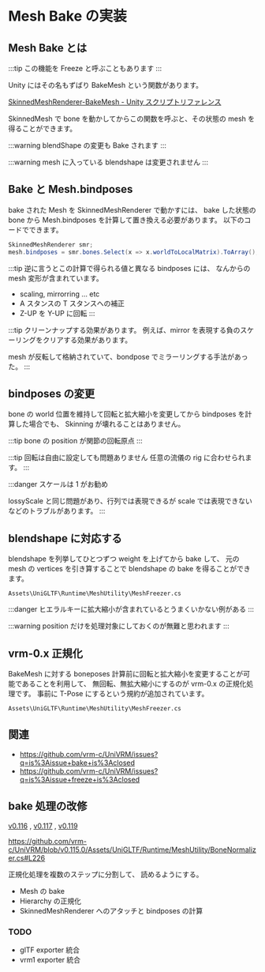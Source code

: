 # Mesh Bake の実装

## Mesh Bake とは

:::tip この機能を Freeze と呼ぶこともあります
:::

Unity にはその名もずばり BakeMesh という関数があります。

[SkinnedMeshRenderer-BakeMesh - Unity スクリプトリファレンス](https://docs.unity3d.com/jp/current/ScriptReference/SkinnedMeshRenderer.BakeMesh.html)

SkinnedMesh で bone を動かしてからこの関数を呼ぶと、その状態の mesh を得ることができます。

:::warning blendShape の変更も Bake されます
:::

:::warning mesh に入っている blendshape は変更されません
:::

## Bake と Mesh.bindposes

bake された Mesh を SkinnedMeshRenderer で動かすには、
bake した状態の bone から Mesh.bindposes を計算して置き換える必要があります。
以下のコードでできます。

```cs
SkinnedMeshRenderer smr;
mesh.bindposes = smr.bones.Select(x => x.worldToLocalMatrix).ToArray();
```

:::tip
逆に言うとこの計算で得られる値と異なる bindposes には、
なんからの mesh 変形が含まれています。

- scaling, mirrorring … etc
- A スタンスの T スタンスへの補正
- Z-UP を Y-UP に回転
  :::

:::tip クリーンナップする効果があります。
例えば、mirror を表現する負のスケーリングをクリアする効果があります。

mesh が反転して格納されていて、bondpose でミラーリングする手法があった。
:::

## bindposes の変更

bone の world 位置を維持して回転と拡大縮小を変更してから bindposes を計算した場合でも、
Skinning が壊れることはありません。

:::tip bone の position が関節の回転原点
:::

:::tip 回転は自由に設定しても問題ありません
任意の流儀の rig に合わせられます。
:::

:::danger スケールは 1 がお勧め

lossyScale と同じ問題があり、行列では表現できるが scale では表現できないなどのトラブルがあります。
:::

## blendshape に対応する

blendshape を列挙してひとつずつ weight を上げてから bake して、
元の mesh の vertices を引き算することで blendshape の bake を得ることができます。

`Assets\UniGLTF\Runtime\MeshUtility\MeshFreezer.cs`

:::danger ヒエラルキーに拡大縮小が含まれているとうまくいかない例がある
:::

:::warning position だけを処理対象にしておくのが無難と思われます
:::

## vrm-0.x 正規化

BakeMesh に対する boneposes 計算前に回転と拡大縮小を変更することが可能であることを利用して、
無回転、無拡大縮小にするのが vrm-0.x の正規化処理です。
事前に T-Pose にするという規約が追加されています。

`Assets\UniGLTF\Runtime\MeshUtility\MeshFreezer.cs`

## 関連

- https://github.com/vrm-c/UniVRM/issues?q=is%3Aissue+bake+is%3Aclosed
- https://github.com/vrm-c/UniVRM/issues?q=is%3Aissue+freeze+is%3Aclosed

## bake 処理の改修

[v0.116](/release/112/v0.116.0/)
, [v0.117](/release/112/v0.117.0/)
, [v0.119](/release/112/v0.119.0/)

https://github.com/vrm-c/UniVRM/blob/v0.115.0/Assets/UniGLTF/Runtime/MeshUtility/BoneNormalizer.cs#L226

正規化処理を複数のステップに分割して、
読めるようにする。

- Mesh の bake
- Hierarchy の正規化
- SkinnedMeshRenderer へのアタッチと bindposes の計算

### TODO

- glTF exporter 統合
- vrm1 exporter 統合


